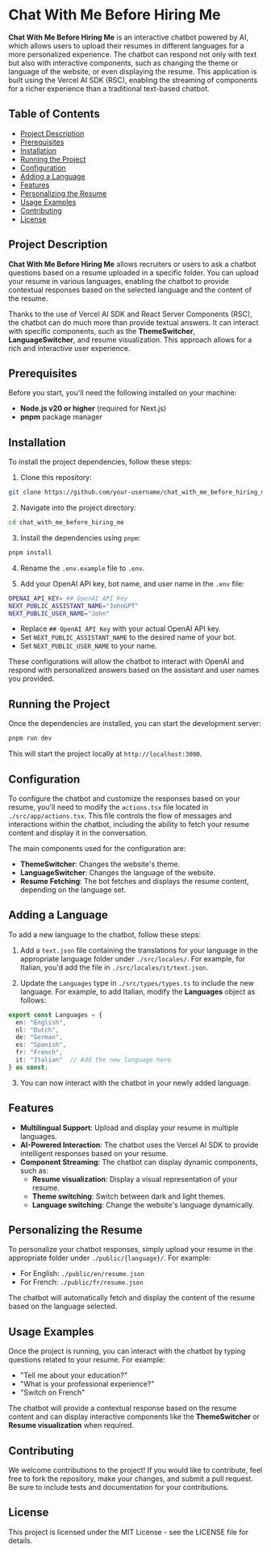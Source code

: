 # Chat With Me Before Hiring Me

**Chat With Me Before Hiring Me** is an interactive chatbot powered by AI, which allows users to upload their resumes in different languages for a more personalized experience. The chatbot can respond not only with text but also with interactive components, such as changing the theme or language of the website, or even displaying the resume. This application is built using the Vercel AI SDK (RSC), enabling the streaming of components for a richer experience than a traditional text-based chatbot.

## Table of Contents

- [Project Description](#project-description)
- [Prerequisites](#prerequisites)
- [Installation](#installation)
- [Running the Project](#running-the-project)
- [Configuration](#configuration)
- [Adding a Language](#adding-a-language)
- [Features](#features)
- [Personalizing the Resume](#personalizing-the-resume)
- [Usage Examples](#usage-examples)
- [Contributing](#contributing)
- [License](#license)

## Project Description

**Chat With Me Before Hiring Me** allows recruiters or users to ask a chatbot questions based on a resume uploaded in a specific folder. You can upload your resume in various languages, enabling the chatbot to provide contextual responses based on the selected language and the content of the resume.

Thanks to the use of Vercel AI SDK and React Server Components (RSC), the chatbot can do much more than provide textual answers. It can interact with specific components, such as the **ThemeSwitcher**, **LanguageSwitcher**, and resume visualization. This approach allows for a rich and interactive user experience.

## Prerequisites

Before you start, you'll need the following installed on your machine:

- **Node.js v20 or higher** (required for Next.js)
- **pnpm** package manager

## Installation

To install the project dependencies, follow these steps:

1. Clone this repository:
```bash
git clone https://github.com/your-username/chat_with_me_before_hiring_me.git
```

2. Navigate into the project directory:
```bash
cd chat_with_me_before_hiring_me
```

3. Install the dependencies using `pnpm`:
```bash
pnpm install
```

4. Rename the `.env.example` file to `.env`.

5. Add your OpenAI API key, bot name, and user name in the `.env` file:
```bash
OPENAI_API_KEY= ## OpenAI API Key
NEXT_PUBLIC_ASSISTANT_NAME="JohnGPT"
NEXT_PUBLIC_USER_NAME="John"
```
- Replace `## OpenAI API Key` with your actual OpenAI API key.
- Set `NEXT_PUBLIC_ASSISTANT_NAME` to the desired name of your bot.
- Set `NEXT_PUBLIC_USER_NAME` to your name.


These configurations will allow the chatbot to interact with OpenAI and respond with personalized answers based on the assistant and user names you provided.

## Running the Project

Once the dependencies are installed, you can start the development server:
```bash
pnpm run dev
```
This will start the project locally at `http://localhost:3000`.


## Configuration


To configure the chatbot and customize the responses based on your resume, you'll need to modify the `actions.tsx` file located in `./src/app/actions.tsx`. This file controls the flow of messages and interactions within the chatbot, including the ability to fetch your resume content and display it in the conversation.

The main components used for the configuration are:

- **ThemeSwitcher**: Changes the website's theme.
- **LanguageSwitcher**: Changes the language of the website.
- **Resume Fetching**: The bot fetches and displays the resume content, depending on the language set.

## Adding a Language

To add a new language to the chatbot, follow these steps:

1. Add a `text.json` file containing the translations for your language in the appropriate language folder under `./src/locales/`. For example, for Italian, you'd add the file in `./src/locales/it/text.json`.

2. Update the `Languages` type in `./src/types/types.ts` to include the new language. For example, to add Italian, modify the **Languages** object as follows:
```Typescript
export const Languages = {
  en: "English",
  nl: "Dutch",
  de: "German",
  es: "Spanish",
  fr: "French",
  it: "Italian"  // Add the new language here
} as const;
```
3. You can now interact with the chatbot in your newly added language.

## Features

- **Multilingual Support**: Upload and display your resume in multiple languages.
- **AI-Powered Interaction**: The chatbot uses the Vercel AI SDK to provide intelligent responses based on your resume.
- **Component Streaming**: The chatbot can display dynamic components, such as:
    - **Resume visualization**: Display a visual representation of your resume.
    - **Theme switching**: Switch between dark and light themes.
    - **Language switching**: Change the website's language dynamically.


## Personalizing the Resume

To personalize your chatbot responses, simply upload your resume in the appropriate folder under `./public/{language}/`. For example:
- For English: `./public/en/resume.json`
- For French: `./public/fr/resume.json`

The chatbot will automatically fetch and display the content of the resume based on the language selected.

## Usage Examples

Once the project is running, you can interact with the chatbot by typing questions related to your resume. For example:

- "Tell me about your education?"
- "What is your professional experience?"
- "Switch on French"

The chatbot will provide a contextual response based on the resume content and can display interactive components like the **ThemeSwitcher** or **Resume visualization** when required.

## Contributing

We welcome contributions to the project! If you would like to contribute, feel free to fork the repository, make your changes, and submit a pull request. Be sure to include tests and documentation for your contributions.

## License

This project is licensed under the MIT License - see the LICENSE file for details.





